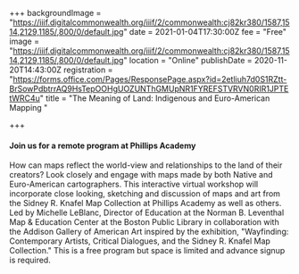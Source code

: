 +++
backgroundImage = "https://iiif.digitalcommonwealth.org/iiif/2/commonwealth:cj82kr380/1587,1514,2129,1185/,800/0/default.jpg"
date = 2021-01-04T17:30:00Z
fee = "Free"
image = "https://iiif.digitalcommonwealth.org/iiif/2/commonwealth:cj82kr380/1587,1514,2129,1185/,800/0/default.jpg"
location = "Online"
publishDate = 2020-11-20T14:43:00Z
registration = "https://forms.office.com/Pages/ResponsePage.aspx?id=2etliuh7d0S1RZtt-BrSowPdbtrrAQ9HsTepOOHgUOZUNThGMUpNR1FYREFSTVRVN0RIR1JPTEtWRC4u"
title = "The Meaning of Land: Indigenous and Euro-American Mapping "

+++
#### Join us for a remote program at Phillips Academy

How can maps reflect the world-view and relationships to the land of their creators? Look closely and engage with maps made by both Native and Euro-American cartographers. This interactive virtual workshop will incorporate close looking, sketching and discussion of maps and art from the Sidney R. Knafel Map Collection at Phillips Academy as well as others. Led by Michelle LeBlanc, Director of Education at the Norman B. Leventhal Map & Education Center at the Boston Public Library in collaboration with the Addison Gallery of American Art inspired by the exhibition, "Wayfinding: Contemporary Artists, Critical Dialogues, and the Sidney R. Knafel Map Collection." This is a free program but space is limited and advance signup is required.